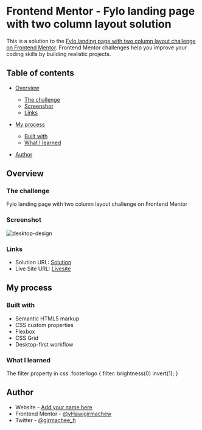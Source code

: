 
# Frontend Mentor - Fylo landing page with two column layout solution

This is a solution to the [Fylo landing page with two column layout challenge on Frontend Mentor](https://www.frontendmentor.io/challenges/fylo-landing-page-with-two-column-layout-5ca5ef041e82137ec91a50f5). Frontend Mentor challenges help you improve your coding skills by building realistic projects. 

## Table of contents

- [Overview](#overview)
  - [The challenge](#the-challenge)
  - [Screenshot](#screenshot)
  - [Links](#links)
- [My process](#my-process)
  - [Built with](#built-with)
  - [What I learned](#what-i-learned)
 
- [Author](#author)


## Overview

### The challenge
Fylo landing page with two column layout challenge on Frontend Mentor

### Screenshot

![desktop-design](https://user-images.githubusercontent.com/88828065/194061643-0f4e7d6b-efde-4c53-b0ab-d96e94179abf.jpg)


### Links

- Solution URL: [Solution](https://www.frontendmentor.io/challenges/fylo-landing-page-with-two-column-layout-5ca5ef041e82137ec91a50f5/hub/responsive-fylo-landing-page-with-flex-and-grid-fGz564DWaF)
- Live Site URL: [Livesite](https://bejewelled-crostata-99cd8c.netlify.app/)

## My process

### Built with

- Semantic HTML5 markup
- CSS custom properties
- Flexbox
- CSS Grid
- Desktop-first workflow


### What I learned

The filter property in css
.footerlogo {
  filter: brightness(0) invert(1);
}
## Author

- Website - [Add your name here](https://bejewelled-crostata-99cd8c.netlify.app/)
- Frontend Mentor - [@yHawigirmachew](https://www.frontendmentor.io/profile/Hawigirmachew)
- Twitter - [@girmachee_h](https://www.twitter.com/girmachee_h)



